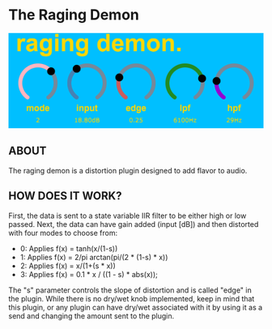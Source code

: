 # The Raging Demon


![Alt text](rd.PNG?raw=true "the raging demon.")

## ABOUT 

The raging demon is a distortion plugin designed to add flavor to audio.

## HOW DOES IT WORK?

First, the data is sent to a state variable IIR filter to be either high or low passed. Next, the data can have gain added (input [dB]) and then distorted with four modes to choose from:

- 0: Applies f(x) = tanh(x/(1-s))
- 1: Applies f(x) = 2/pi arctan(pi/(2 * (1-s) * x))
- 2: Applies f(x) = x/(1+(s * x))
- 3: Applies f(x) = 0.1 * x / ((1 - s) * abs(x));

The "s" parameter controls the slope of distortion and is called "edge" in the plugin. While there is no dry/wet knob implemented, keep in mind that this plugin, or any plugin can have dry/wet associated with it by using it as a send and changing the amount sent to the plugin.


